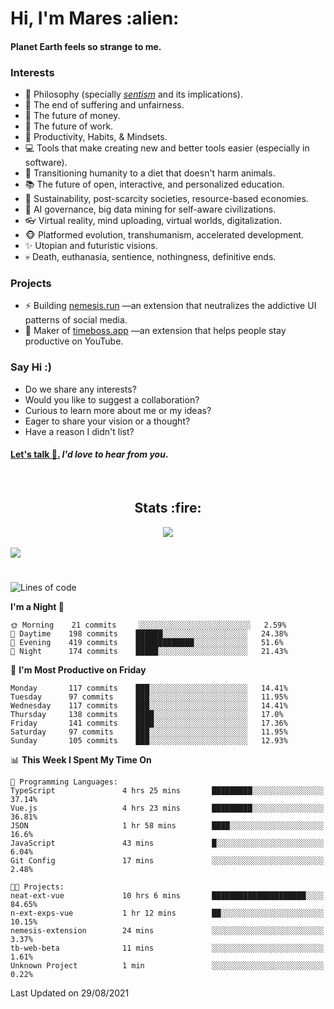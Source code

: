 <h1>Hi, I'm Mares :alien:</h1>

#### Planet Earth feels so strange to me.

### **Interests**

- 🌊 Philosophy (specially [_sentism_][sentismmedium] and its implications).
- 🎯 The end of suffering and unfairness.
- 💸 The future of money.
- 💼 The future of work.
- 🧠 Productivity, Habits, & Mindsets.
- 💻 Tools that make creating new and better tools easier (especially in software).
- 🥗 Transitioning humanity to a diet that doesn't harm animals.
- 📚 The future of open, interactive, and personalized education.
- 🌱 Sustainability, post-scarcity societies, resource-based economies.
- 🤖 AI governance, big data mining for self-aware civilizations.
- 👓 Virtual reality, mind uploading, virtual worlds, digitalization.
- 🐵 Platformed evolution, transhumanism, accelerated development.
- ✨ Utopian and futuristic visions.
- 💀 Death, euthanasia, sentience, nothingness, definitive ends.


### **Projects**

- ⚡ Building [nemesis.run](https://nemesis.run) —an extension that neutralizes the addictive UI patterns of social media.
- 💎 Maker of [timeboss.app](https://timeboss.app) —an extension that helps people stay productive on YouTube.


### **Say Hi :)**

- Do we share any interests?
- Would you like to suggest a collaboration?
- Curious to learn more about me or my ideas?
- Eager to share your vision or a thought?
- Have a reason I didn't list?

#### [Let's talk :wave:.](mailto:mareszhar@gmail.com) _I'd love to hear from you_.

[sentismmedium]: https://medium.com/@mareszhar/born-a-prisoner-a-reflection-about-life-its-struggles-and-a-plan-to-escape-d8566ce9b026

<br>

<h2 align="center">Stats :fire:</h2>

<div align="center">
  <img src="https://github-readme-streak-stats.herokuapp.com?user=mareszhar&theme=black-ice&hide_border=true&stroke=FFFFFF15&ring=DF8FFE&fire=DF8FFE&currStreakLabel=DF8FFE&background=1A232A&currStreakNum=86FFAB&dates=B1AAB3FF">
</div>

<!-- Add or remove this: &dates=B1AAB3FF at the end of the streak stats URL if they get bugged and aren't updating -->

<br>

<img src="https://activity-graph.herokuapp.com/graph?username=mareszhar&theme=nord&bg_color=00000000&color=979797&line=DF8FFE&point=00000000&area=true&hide_border=true">

<br>

<h1></h1>

<!--START_SECTION:waka-->
![Lines of code](https://img.shields.io/badge/From%20Hello%20World%20I%27ve%20Written-134023%20lines%20of%20code-blue)

**I'm a Night 🦉** 

```text
🌞 Morning    21 commits     ░░░░░░░░░░░░░░░░░░░░░░░░░   2.59% 
🌆 Daytime    198 commits    ██████░░░░░░░░░░░░░░░░░░░   24.38% 
🌃 Evening    419 commits    █████████████░░░░░░░░░░░░   51.6% 
🌙 Night      174 commits    █████░░░░░░░░░░░░░░░░░░░░   21.43%

```
📅 **I'm Most Productive on Friday** 

```text
Monday       117 commits    ███░░░░░░░░░░░░░░░░░░░░░░   14.41% 
Tuesday      97 commits     ███░░░░░░░░░░░░░░░░░░░░░░   11.95% 
Wednesday    117 commits    ███░░░░░░░░░░░░░░░░░░░░░░   14.41% 
Thursday     138 commits    ████░░░░░░░░░░░░░░░░░░░░░   17.0% 
Friday       141 commits    ████░░░░░░░░░░░░░░░░░░░░░   17.36% 
Saturday     97 commits     ███░░░░░░░░░░░░░░░░░░░░░░   11.95% 
Sunday       105 commits    ███░░░░░░░░░░░░░░░░░░░░░░   12.93%

```


📊 **This Week I Spent My Time On** 

```text
💬 Programming Languages: 
TypeScript               4 hrs 25 mins       █████████░░░░░░░░░░░░░░░░   37.14% 
Vue.js                   4 hrs 23 mins       █████████░░░░░░░░░░░░░░░░   36.81% 
JSON                     1 hr 58 mins        ████░░░░░░░░░░░░░░░░░░░░░   16.6% 
JavaScript               43 mins             █░░░░░░░░░░░░░░░░░░░░░░░░   6.04% 
Git Config               17 mins             ░░░░░░░░░░░░░░░░░░░░░░░░░   2.48%

🐱‍💻 Projects: 
neat-ext-vue             10 hrs 6 mins       █████████████████████░░░░   84.65% 
n-ext-exps-vue           1 hr 12 mins        ██░░░░░░░░░░░░░░░░░░░░░░░   10.15% 
nemesis-extension        24 mins             ░░░░░░░░░░░░░░░░░░░░░░░░░   3.37% 
tb-web-beta              11 mins             ░░░░░░░░░░░░░░░░░░░░░░░░░   1.61% 
Unknown Project          1 min               ░░░░░░░░░░░░░░░░░░░░░░░░░   0.22%

```


 Last Updated on 29/08/2021
<!--END_SECTION:waka-->

